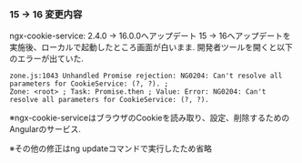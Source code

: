 ### 15 → 16 変更内容

ngx-cookie-service: 2.4.0 →  16.0.0へアップデート
15 → 16へアップデートを実施後、ローカルで起動したところ画面が白いまま.
開発者ツールを開くと以下のエラーが出ていた.

```
zone.js:1043 Unhandled Promise rejection: NG0204: Can't resolve all parameters for CookieService: (?, ?). ;
Zone: <root> ; Task: Promise.then ; Value: Error: NG0204: Can't resolve all parameters for CookieService: (?, ?).
```

※ngx-cookie-serviceはブラウザのCookieを読み取り、設定、削除するためのAngularのサービス.

※その他の修正はng updateコマンドで実行したため省略
